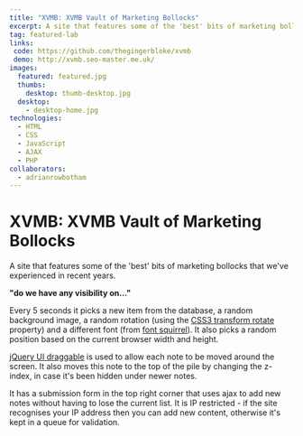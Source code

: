```yaml
---
title: "XVMB: XVMB Vault of Marketing Bollocks"
excerpt: A site that features some of the 'best' bits of marketing bollocks that we've experienced in recent years.
tag: featured-lab
links:
 code: https://github.com/thegingerbloke/xvmb
 demo: http://xvmb.seo-master.me.uk/
images:
  featured: featured.jpg
  thumbs:
    desktop: thumb-desktop.jpg
  desktop:
    - desktop-home.jpg
technologies:
  - HTML
  - CSS
  - JavaScript
  - AJAX
  - PHP
collaborators:
  - adrianrowbotham
---
```


# XVMB: XVMB Vault of Marketing Bollocks

A site that features some of the 'best' bits of marketing bollocks that we've experienced in recent years.

**"do we have any visibility on&hellip;"**

Every 5 seconds it picks a new item from the database, a random background image, a random rotation (using the [CSS3 transform rotate](https://developer.mozilla.org/en/CSS/-moz-transform) property) and a different font (from [font squirrel](http://www.fontsquirrel.com/)). It also picks a random position based on the current browser width and height.

[jQuery UI draggable](http://jqueryui.com/demos/draggable/) is used to allow each note to be moved around the screen.  It also moves this note to the top of the pile by changing the z-index, in case it's been hidden under newer notes.

It has a submission form in the top right corner that uses ajax to add new notes without having to lose the current list.  It is IP restricted - if the site recognises your IP address then you can add new content, otherwise it's kept in a queue for validation.

